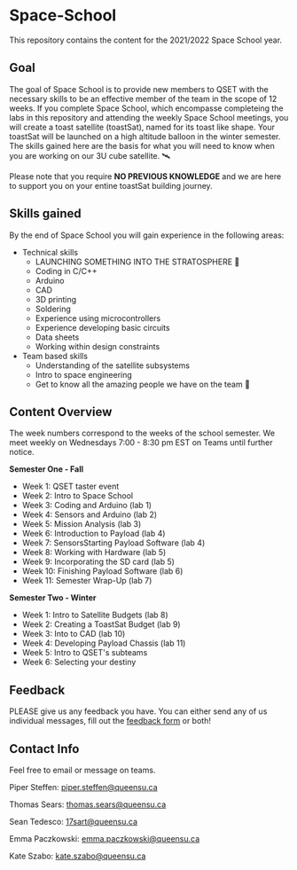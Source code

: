 # Space-School
This repository contains the content for the 2021/2022 Space School year.

## Goal
The goal of Space School is to provide new members to QSET with the necessary skills to be an effective member of the team in the scope of 12 weeks. If you complete Space School, which encompasse completeing the labs in this repository and attending the weekly Space School meetings, you will create a toast satellite (toastSat), named for its toast like shape. Your toastSat will be launched on a high altitude balloon in the winter semester. The skills gained here are the basis for what you will need to know when you are working on our 3U cube satellite. 🛰️

Please note that you require **NO PREVIOUS KNOWLEDGE** and we are here to support you on your entine toastSat building journey. 

## Skills gained
By the end of Space School you will gain experience in the following areas:

- Technical skills
  - LAUNCHING SOMETHING INTO THE STRATOSPHERE :rocket:
  - Coding in C/C++
  - Arduino
  - CAD
  - 3D printing
  - Soldering
  - Experience using microcontrollers
  - Experience developing basic circuits
  - Data sheets
  - Working within design constraints
- Team based skills
  - Understanding of the satellite subsystems
  - Intro to space engineering
  - Get to know all the amazing people we have on the team 🙂

## Content Overview
The week numbers correspond to the weeks of the school semester. We meet weekly on Wednesdays 7:00 - 8:30 pm EST on Teams until further notice. 

**Semester One - Fall** 
- Week 1: QSET taster event
- Week 2: Intro to Space School 
- Week 3: Coding and Arduino (lab 1)
- Week 4: Sensors and Arduino (lab 2)
- Week 5: Mission Analysis (lab 3)
- Week 6: Introduction to Payload (lab 4)
- Week 7: SensorsStarting Payload Software (lab 4)
- Week 8: Working with Hardware (lab 5)
- Week 9: Incorporating the SD card (lab 5)
- Week 10: Finishing Payload Software (lab 6)
- Week 11: Semester Wrap-Up (lab 7)

**Semester Two - Winter** 
- Week 1: Intro to Satellite Budgets (lab 8)
- Week 2: Creating a ToastSat Budget (lab 9)
- Week 3: Into to CAD (lab 10)
- Week 4: Developing Payload Chassis (lab 11)
- Week 5: Intro to QSET's subteams
- Week 6: Selecting your destiny 


## Feedback
PLEASE give us any feedback you have.  You can either send any of us individual messages, fill out the [feedback form](https://forms.gle/ZNMfWeRQVinnbxpEA) or both!

## Contact Info 
Feel free to email or message on teams.

Piper Steffen: piper.steffen@queensu.ca

Thomas Sears: thomas.sears@queensu.ca

Sean Tedesco: 17sart@queensu.ca

Emma Paczkowski: emma.paczkowski@queensu.ca

Kate Szabo: kate.szabo@queensu.ca

